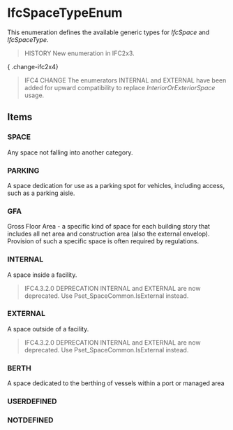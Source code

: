 # IfcSpaceTypeEnum

This enumeration defines the available generic types for _IfcSpace_ and _IfcSpaceType_.<!-- end of definition -->

> HISTORY New enumeration in IFC2x3.

{ .change-ifc2x4}
> IFC4 CHANGE The enumerators INTERNAL and EXTERNAL have been added for upward compatibility to replace _InteriorOrExteriorSpace_ usage.

## Items

### SPACE
Any space not falling into another category.

### PARKING
A space dedication for use as a parking spot for vehicles, including access, such as a parking aisle.

### GFA
Gross Floor Area - a specific kind of space for each building story that includes all net area and construction area (also the external envelop). Provision of such a specific space is often required by regulations.

### INTERNAL
A space inside a facility.

> IFC4.3.2.0 DEPRECATION INTERNAL and EXTERNAL are now deprecated. Use Pset_SpaceCommon.IsExternal instead.

### EXTERNAL
A space outside of a facility.

> IFC4.3.2.0 DEPRECATION INTERNAL and EXTERNAL are now deprecated. Use Pset_SpaceCommon.IsExternal instead.

### BERTH
A space dedicated to the berthing of vessels within a port or managed area

### USERDEFINED


### NOTDEFINED


